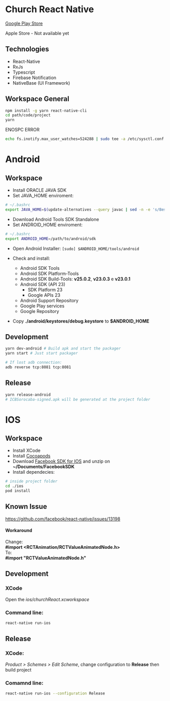 Church React Native
===================

[Google Play Store](https://play.google.com/store/apps/details?id=br.com.icbsorocaba.app)

Apple Store - Not available yet



Technologies
------------
* React-Native
* RxJs
* Typescript
* Firebase Notification
* NativeBase (UI Framework)

Workspace General
-----------------

```bash
npm install -g yarn react-native-cli
cd path/code/project
yarn
```

ENOSPC ERROR
```bash
echo fs.inotify.max_user_watches=524288 | sudo tee -a /etc/sysctl.conf && sudo sysctl -p
```

Android
=======

Workspace
---------

* Install ORACLE JAVA SDK
* Set JAVA_HOME enviroment:
```bash
# ~/.bashrc
export JAVA_HOME=$(update-alternatives --query javac | sed -n -e 's/Best: *\(.*\)\/bin\/javac/\1/p')
```

* Download Android Tools SDK Standalone
* Set ANDROID_HOME enviroment:
```bash
# ~/.bashrc
export ANDROID_HOME=/path/to/android/sdk
```

* Open Android Installer: `[sudo] $ANDROID_HOME/tools/android`
* Check and install:
  * Android SDK Tools
  * Android SDK Platform-Tools
  * Android SDK Build-Tools: **v25.0.2**, **v23.0.3** e **v23.0.1**
  * Android SDK (API 23)
    * SDK Platform 23
    * Google APIs 23
  * Android Support Repository
  * Google Play services
  * Google Repository

* Copy **./android/keystores/debug.keystore** to **$ANDROID_HOME**


Development
-----------

```bash
yarn dev-android # Build apk and start the packager
yarn start # Just start packager

# If lost adb connection:
adb reverse tcp:8081 tcp:8081
```

Release
-------


```bash
yarn release-android
# ICBSorocaba-signed.apk will be generated at the project folder
```

IOS
===

Workspace
---------
* Install XCode
* Install [Cocoapods](https://guides.cocoapods.org/using/getting-started.html)
* Download [Facebook SDK for IOS](https://developers.facebook.com/docs/ios/) and unzip on **~/Documents/FacebookSDK**
* Install dependecies:
```bash
# inside project folder
cd ./ios
pod install
```

Known Issue
-----------
https://github.com/facebook/react-native/issues/13198

#### Workaround

Change:  
**#import <RCTAnimation/RCTValueAnimatedNode.h>**  
To:    
**#import "RCTValueAnimatedNode.h"**

Development
-----------

### XCode
Open the *ios/churchReact.xcworkspace*

### Command line:
```bash
react-native run-ios
```

Release
-----------

### XCode:
*Product > Schemes > Edit Scheme*, change configuration to **Release** then build project

### Comamnd line:
```bash
react-native run-ios --configuration Release
```